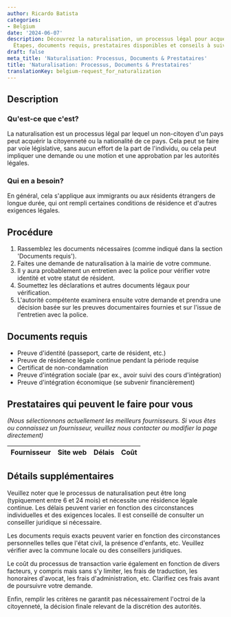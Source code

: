 ```yaml
---
author: Ricardo Batista
categories:
- Belgium
date: '2024-06-07'
description: Découvrez la naturalisation, un processus légal pour acquérir la citoyenneté.
  Étapes, documents requis, prestataires disponibles et conseils à suivre inclus.
draft: false
meta_title: 'Naturalisation: Processus, Documents & Prestataires'
title: 'Naturalisation: Processus, Documents & Prestataires'
translationKey: belgium-request_for_naturalization
---
```



## Description
### Qu'est-ce que c'est?
La naturalisation est un processus légal par lequel un non-citoyen d'un pays peut acquérir la citoyenneté ou la nationalité de ce pays. Cela peut se faire par voie législative, sans aucun effort de la part de l'individu, ou cela peut impliquer une demande ou une motion et une approbation par les autorités légales.

### Qui en a besoin?
En général, cela s'applique aux immigrants ou aux résidents étrangers de longue durée, qui ont rempli certaines conditions de résidence et d'autres exigences légales.

## Procédure
1. Rassemblez les documents nécessaires (comme indiqué dans la section 'Documents requis').
2. Faites une demande de naturalisation à la mairie de votre commune.
3. Il y aura probablement un entretien avec la police pour vérifier votre identité et votre statut de résident.
4. Soumettez les déclarations et autres documents légaux pour vérification.
5. L'autorité compétente examinera ensuite votre demande et prendra une décision basée sur les preuves documentaires fournies et sur l'issue de l'entretien avec la police.

## Documents requis
- Preuve d'identité (passeport, carte de résident, etc.)
- Preuve de résidence légale continue pendant la période requise
- Certificat de non-condamnation
- Preuve d'intégration sociale (par ex., avoir suivi des cours d'intégration)
- Preuve d'intégration économique (se subvenir financièrement)

## Prestataires qui peuvent le faire pour vous

_(Nous sélectionnons actuellement les meilleurs fournisseurs. Si vous êtes ou connaissez un fournisseur, veuillez nous contacter ou modifier la page directement)_

| Fournisseur     |     Site web    |     Délais       |       Coût       |
| --------------- | --------------- |  :-------------: | :-------------: |
## Détails supplémentaires
Veuillez noter que le processus de naturalisation peut être long (typiquement entre 6 et 24 mois) et nécessite une résidence légale continue. Les délais peuvent varier en fonction des circonstances individuelles et des exigences locales. Il est conseillé de consulter un conseiller juridique si nécessaire.

Les documents requis exacts peuvent varier en fonction des circonstances personnelles telles que l'état civil, la présence d'enfants, etc. Veuillez vérifier avec la commune locale ou des conseillers juridiques.

Le coût du processus de transaction varie également en fonction de divers facteurs, y compris mais sans s'y limiter, les frais de traduction, les honoraires d'avocat, les frais d'administration, etc. Clarifiez ces frais avant de poursuivre votre demande.

Enfin, remplir les critères ne garantit pas nécessairement l'octroi de la citoyenneté, la décision finale relevant de la discrétion des autorités.
